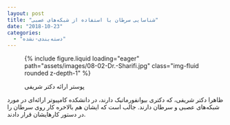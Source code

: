 ```yaml
---
layout: post
title: "شناسایی سرطان با استفاده از شبکه‌های عصبی"
date: "2018-10-23"
categories: 
  - "دسته‌بندی-نشده"
---
```


<figure>

{% include figure.liquid loading="eager" path="assets/images/08-02-Dr.-Sharifi.jpg" class="img-fluid rounded z-depth-1" %}

<figcaption>

پوستر ارائه دکتر شریفی

</figcaption>

</figure>

ظاهرا دکتر شریفی، که دکتری بیوانفورماتیک دارند، در دانشکده کامپیوتر ارائه‌ای در مورد شبکه‌های عصبی و سرطان دارند. جالب است که ایشان هم بالاخره کار روی سرطان را در دستور کارهایشان قرار دادند.
